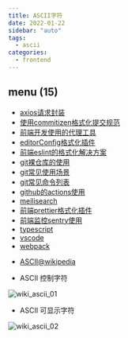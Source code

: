 ```yaml
---
title: ASCII字符
date: 2022-01-22
sidebar: "auto"
tags:
  - ascii
categories:
  - frontend
---
```


<toc>

## menu (15)

- [axios请求封装](./axios.md)
- [使用commitizen格式化提交规范](./commitizen.md)
- [前端开发使用的代理工具](./dev-proxy.md)
- [editorConfig格式化插件](./editorConfig.md)
- [前端eslint的格式化解决方案](./eslint.md)
- [git裸仓库的使用](./git-bare.md)
- [git常见使用场景](./git-example.md)
- [git常见命令列表](./git.md)
- [github的actions使用](./github-actions.md)
- [meilisearch](./meilisearch.md)
- [前端prettier格式化插件](./prettier.md)
- [前端监控sentry使用](./sentry.md)
- [typescript](./typescript.md)
- [vscode](./vscode.md)
- [webpack](./webpack.md)

<toc>

- [ASCII@wikipedia](https://zh.wikipedia.org/wiki/ASCII)

- ASCII 控制字符

![wiki_ascii_01](https://cdn.jsdelivr.net/gh/chengzao/imgbed@main/images/wiki_ascii_01.png)

- ASCII 可显示字符

![wiki_ascii_02](https://cdn.jsdelivr.net/gh/chengzao/imgbed@main/images/wiki_ascii_02.png)
